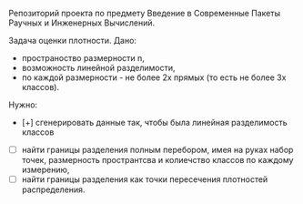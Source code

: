 Репозиторий проекта по предмету Введение в Современные Пакеты Раучных и Инженерных Вычислений.

Задача оценки плотности.
Дано:
- пространоство размерности n,
- возможность линейной разделимости,
- по каждой размерности - не более 2х прямых (то есть не более 3х классов).

Нужно:
- [+] сгенерировать данные так, чтобы была линейная разделимость классов
- [ ] найти границы разделения полным перебором, имея на руках набор точек, размерность пространтсва и колиечство классов по каждому измерению,
- [ ] найти границы разделения как точки пересечения плотностей распределения.
